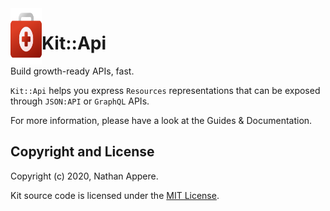 <img align="left" width="50" height="90" src="https://raw.githubusercontent.com/rubykit/kit/master/docs/assets/images/rubykit-framework-logo.svg">

# Kit::Api

Build growth-ready APIs, fast.

`Kit::Api` helps you express `Resources` representations that can be exposed through `JSON:API` or `GraphQL` APIs.

For more information, please have a look at the Guides & Documentation.

## Copyright and License

Copyright (c) 2020, Nathan Appere.

Kit source code is licensed under the [MIT License](MIT-LICENSE).
